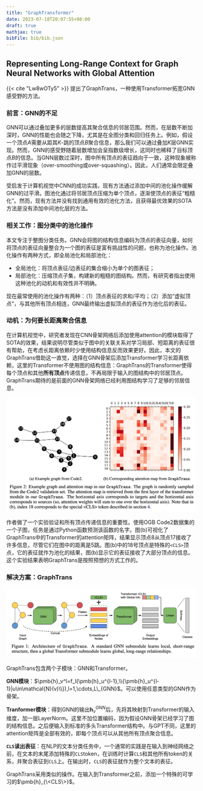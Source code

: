 ```yaml
---
title: "GraphTransformer"
date: 2023-07-18T20:07:55+08:00
draft: true
mathjax: true
bibFile: bib/bib.json
---
```


## Representing Long-Range Context for Graph Neural Networks with Global Attention

{{< cite "Lw8wOTy5" >}} 提出了GraphTrans，一种使用Transformer拓宽GNN感受野的方法。

### 前言：GNN的不足

GNN可以通过叠加更多的层数提高其聚合信息的邻居范围。然而，在层数不断加深时，GNN的性能也会随之下降，尤其是在全图分类和回归任务上。例如，假设一个顶点$A$需要从距其$K$-跳的顶点$B$聚合信息，那么我们可以通过叠加$K$层GNN实现。然而，GNN的感受野随着层数增加会呈指数级增长，这同时也稀释了目标顶点$B$的信息。当GNN层数过深时，图中所有顶点的表征趋向于一致，这种现象被称作过平滑现象（over-smoothing或over-squashing）。因此，人们通常会限定叠加GNN的层数。

受启发于计算机视觉中CNN的成功实践，现有方法通过添加中间的池化操作缓解GNN的过平滑。图池化通过将邻居顶点压缩为单个顶点，逐渐使顶点的表征“粗糙化”。然而，现有方法并没有找到通用有效的池化方法，且获得最优效果的SOTA方法是没有添加中间池化层的方法。

### 相关工作：图分类中的池化操作

本文专注于整图分类任务。GNN会将图的结构信息编码为顶点的表征向量，如何将顶点的表征向量整合为一个图的表征是富有挑战性的问题，也称为池化操作。池化操作有两种方式，即全局池化和局部池化：

- 全局池化：将顶点表征/边表征的集合缩小为单个的图表征；
- 局部池化：压缩顶点子集，构建新的粗糙的图结构。然而，有研究者指出使用这种池化的动机和有效性并不明确。

现在最常使用的池化操作有两种：（1）顶点表征的求和/平均；（2）添加“虚拟顶点”，与其他所有顶点相连，GNN最终输出虚拟顶点的表征作为池化后的表征。

### 动机：为何要长距离聚合信息

在计算机视觉中，研究者发现在CNN骨架网络后添加使用attention的模块取得了SOTA的效果，结果说明尽管类似于图中的关联关系对学习局部、短距离的表征很有帮助，在考虑长距离依赖时少使用结构信息反而效果更好。因此，本文的GraphTrans借助这一直觉，选择在GNN骨架后添加Transformer学习长距离依赖，这里的Transformer不使用图的结构信息：GraphTrans的Transformer使得每个顶点和其他**所有顶点**传递信息，不再局限于输入的图结构中的邻居顶点。GraphTrans期待的是前面的GNN骨架网络已经利用图结构学习了足够的邻居信息。

<img src="https://raw.githubusercontent.com/yliuhz/blogs/master/content/posts/images/iShot_2023-07-18_20.50.10.png" />

作者做了一个实验验证和所有顶点传递信息的重要性。使用OGB Code2数据集的一个子图，任务是通过Python函数预测该函数的名字。图(b)可视化了GraphTrans中的Transformer的attention矩阵，结果显示顶点$8$从顶点$17$接收了许多信息，尽管它们在图中的距离是$5$跳。图(b)中的$18$号顶点是特殊的`<CLS>`顶点，它的表征就作为池化的结果，图(b)显示它的表征接收了大部分顶点的信息。这个实验结果表明GraphTrans是按照预想的方式工作的。

### 解决方案：GraphTrans

<img src="https://raw.githubusercontent.com/yliuhz/blogs/master/content/posts/images/iShot_2023-07-18_20.58.28.png" />

GraphTrans包含两个子模块：GNN和Transformer。

**GNN模块**：$\pmb{h}_v^l=f_l(\pmb{h}_u^{l-1},\\{\pmb{h}_u^{l-1}|u\in\mathcal{N}(v)\\}),l=1,\cdots,L\_{GNN}$。可以使用任意类型的GNN作为骨架。

**Tranformer模块**：得到GNN的输出$\pmb{h}_v^{GNN}$后，先将其映射到Transformer的输入维度，加一层LayerNorm。这里不加位置编码，因为假设GNN骨架已经学习了图的结构信息。之后便输入到标准的多头Transformer结构中。与GPT不同，这里的attention矩阵是全部有效的，即每个顶点可以从其他所有顶点聚合信息。

**`CLS`读出表征**：在NLP的文本分类任务中，一个通常的实践是在输入到神经网络之前，在文本的末尾添加特殊的`CLS`token，在训练时计算`CLS`和其他所有token的关系，并聚合表征到`CLS`上。在输出时，`CLS`的表征就作为整个文本的表征。

GraphTrans采用类似的操作。在输入到Transformer之前，添加一个特殊的可学习的$\pmb{h}_{\<CLS\>}$。